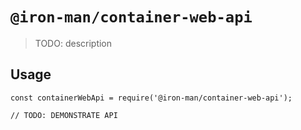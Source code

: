 # `@iron-man/container-web-api`

> TODO: description

## Usage

```
const containerWebApi = require('@iron-man/container-web-api');

// TODO: DEMONSTRATE API
```
